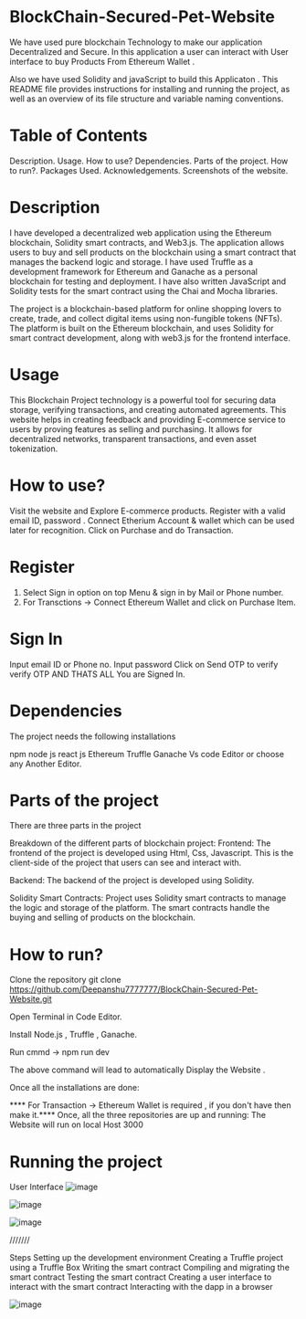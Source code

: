 # BlockChain-Secured-Pet-Website

We have used pure blockchain Technology to make our application Decentralized and Secure. In this application a user can interact with User interface to buy Products From  Ethereum  Wallet .

Also we have used Solidity and javaScript to build this Applicaton .
This README file provides instructions for installing and running the project, as well as an overview of its file structure and variable naming conventions.

# Table of Contents
Description.
Usage.
How to use?
Dependencies.
Parts of the project.
How to run?.
Packages Used.
Acknowledgements.
Screenshots of the website.




# Description
I have developed a decentralized web application using the Ethereum blockchain, Solidity smart contracts, and Web3.js. The application allows users to buy and sell products on the blockchain using a smart contract that manages the backend logic and storage. I have used Truffle as a development framework for Ethereum and Ganache as a personal blockchain for testing and deployment. I have also written JavaScript and Solidity tests for the smart contract using the Chai and Mocha libraries.

The project is a blockchain-based platform for online shopping lovers to create, trade, and collect digital items using non-fungible tokens (NFTs). The platform is built on the Ethereum blockchain, and uses Solidity for smart contract development, along with web3.js for the frontend interface.




# Usage
This Blockchain Project technology is a powerful tool for securing data storage, verifying transactions, and creating automated agreements. This website helps in creating feedback and providing E-commerce service to users by proving features as  selling and purchasing.  It allows for decentralized networks, transparent transactions, and even asset tokenization. 





# How to use?

Visit the website and Explore E-commerce products.
Register with a valid email ID, password .
Connect Etherium Account & wallet which can be used later for recognition.
Click on Purchase and do Transaction.






# Register

1. Select Sign in option on top Menu & sign in by Mail or Phone number.
2. For Transctions -> Connect Ethereum Wallet and click on Purchase Item.





# Sign In

Input email ID or Phone no.
Input password
Click on Send OTP to verify 
verify OTP AND THATS ALL
You are Signed In. 







# Dependencies
The project needs the following installations

npm
node js
react js
Ethereum 
Truffle 
Ganache
Vs code Editor or choose any Another Editor.







# Parts of the project
There are three parts in the project

Breakdown of the different parts of  blockchain project:
Frontend: The frontend of the project is developed using Html, Css, Javascript. This is the client-side of the project that users can see and interact with.

Backend: The backend of the project is developed using Solidity.

Solidity Smart Contracts: Project uses Solidity smart contracts to manage the logic and storage of the platform. The smart contracts handle the buying and selling of products on the blockchain.







# How to run?

Clone the repository git clone https://github.com/Deepanshu7777777/BlockChain-Secured-Pet-Website.git

Open Terminal in Code Editor.

Install Node.js , Truffle , Ganache.

Run cmmd -> npm run dev

The above command will lead to automatically Display the Website .

Once all the installations are done:

**** For Transaction -> Ethereum Wallet is required , if you don't have then make it.****
Once, all the three repositories are up and running:
The Website will run on local Host 3000






# Running the project

User Interface 
![image](https://user-images.githubusercontent.com/96643131/227122175-b8f46e63-c650-4f17-b5e1-93627d9f5b99.png)

![image](https://user-images.githubusercontent.com/96643131/227122675-67a2f137-f78e-41f7-a63d-8e1213199cc6.png)

![image](https://user-images.githubusercontent.com/96643131/227122744-187eb0f2-85c1-4bb1-b695-62badfe9acb6.png)







///////

Steps 
Setting up the development environment
Creating a Truffle project using a Truffle Box
Writing the smart contract
Compiling and migrating the smart contract
Testing the smart contract
Creating a user interface to interact with the smart contract
Interacting with the dapp in a browser

![image](https://user-images.githubusercontent.com/96643131/226112034-ac727029-5457-4f5f-bec9-fa9fdbe49d9e.png)

